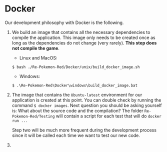 # Docker

Our development philosophy with Docker is the following.

1. We build an image that contains all the necessary dependencies to compile the application. This image only needs to be created once as long as the dependencies do not change (very rarely). **This step does not compile the game**.
    - Linux and MacOS:
    
    ```$ bash ./Re-Pokemon-Red/Docker/unix/build_docker_image.sh```

    - Windows:
    
    ```$ .\Re-Pokemon-Red\Docker\windows\build_docker_image.bat```
2. The image that contains the `Ubuntu-latest` environment for our application is created at this point. You can double check by running the command `$ docker images`. Next question you should be asking yourself is: What about the source code and the compilation? The folder `Re-Pokemon-Red/Testing` will contain a script for each test that will do `docker run ...`

    Step two will be much more frequent during the development process since it will be called each time we want to test our new code.
3. 

